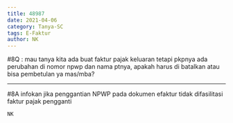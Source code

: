 ```yaml
---
title: 48987
date: 2021-04-06
category: Tanya-SC
tags: E-Faktur
author: NK
---
```


#8Q : mau tanya kita ada buat faktur pajak keluaran tetapi pkpnya ada perubahan di nomor npwp dan nama ptnya, apakah harus di batalkan atau bisa pembetulan ya mas/mba?

---

#8A infokan jika penggantian NPWP pada dokumen efaktur tidak difasilitasi faktur pajak pengganti

`NK`
